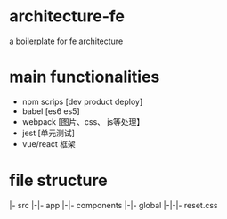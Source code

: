 # architecture-fe

a boilerplate for fe architecture

# main functionalities

- npm scrips [dev product deploy]
- babel [es6 es5]
- webpack [图片、css、 js等处理】
- jest [单元测试]
- vue/react 框架
# file structure

|- src
|-|- app
|-|- components
|-|- global
|-|-|- reset.css
